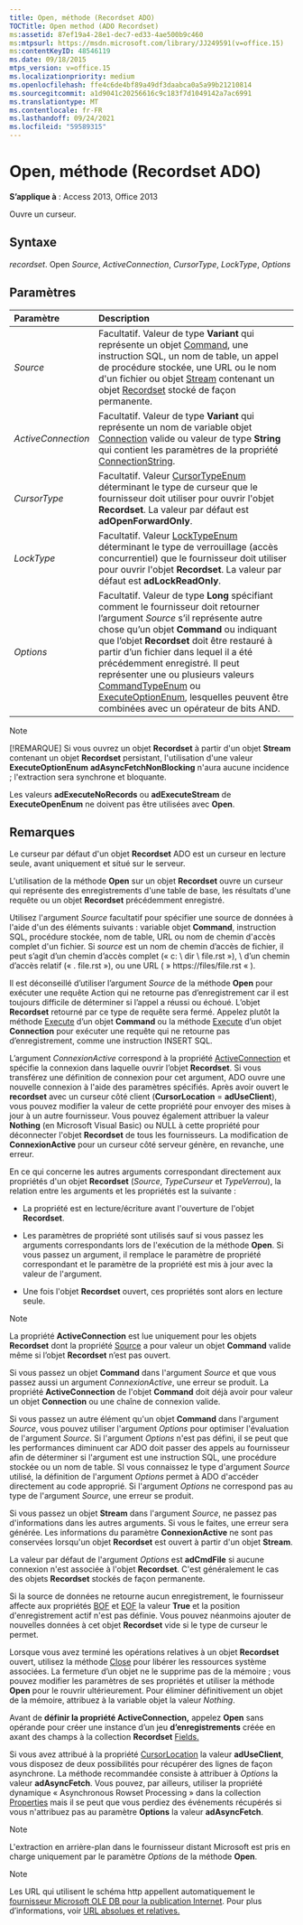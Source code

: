 ```yaml
---
title: Open, méthode (Recordset ADO)
TOCTitle: Open method (ADO Recordset)
ms:assetid: 87ef19a4-28e1-dec7-ed33-4ae500b9c460
ms:mtpsurl: https://msdn.microsoft.com/library/JJ249591(v=office.15)
ms:contentKeyID: 48546119
ms.date: 09/18/2015
mtps_version: v=office.15
ms.localizationpriority: medium
ms.openlocfilehash: ffe4c6de4bf89a49df3daabca0a5a99b21210814
ms.sourcegitcommit: a1d9041c20256616c9c183f7d1049142a7ac6991
ms.translationtype: MT
ms.contentlocale: fr-FR
ms.lasthandoff: 09/24/2021
ms.locfileid: "59589315"
---
```

# <a name="open-method-ado-recordset"></a>Open, méthode (Recordset ADO)

**S’applique à** : Access 2013, Office 2013

Ouvre un curseur.

## <a name="syntax"></a>Syntaxe

*recordset*. Open *Source*, *ActiveConnection*, *CursorType*, *LockType*, *Options*

## <a name="parameters"></a>Paramètres

|Paramètre|Description|
|:--------|:----------|
|*Source* |Facultatif. Valeur de type **Variant** qui représente un objet [Command](command-object-ado.md), une instruction SQL, un nom de table, un appel de procédure stockée, une URL ou le nom d'un fichier ou objet [Stream](stream-object-ado.md) contenant un objet [Recordset](recordset-object-ado.md) stocké de façon permanente.|
|*ActiveConnection* |Facultatif. Valeur de type **Variant** qui représente un nom de variable objet [Connection](connection-object-ado.md) valide ou valeur de type **String** qui contient les paramètres de la propriété [ConnectionString](connectionstring-property-ado.md).|
|*CursorType* |Facultatif. Valeur [CursorTypeEnum](cursortypeenum.md) déterminant le type de curseur que le fournisseur doit utiliser pour ouvrir l'objet **Recordset**. La valeur par défaut est **adOpenForwardOnly**.|
|*LockType* |Facultatif. Valeur [LockTypeEnum](locktypeenum.md) déterminant le type de verrouillage (accès concurrentiel) que le fournisseur doit utiliser pour ouvrir l'objet **Recordset**. La valeur par défaut est **adLockReadOnly**.|
|*Options* |Facultatif. Valeur de type **Long** spécifiant comment le fournisseur doit retourner l’argument *Source* s’il représente autre chose qu’un objet **Command** ou indiquant que l’objet **Recordset** doit être restauré à partir d’un fichier dans lequel il a été précédemment enregistré. Il peut représenter une ou plusieurs valeurs [CommandTypeEnum](commandtypeenum.md) ou [ExecuteOptionEnum](executeoptionenum.md), lesquelles peuvent être combinées avec un opérateur de bits AND.|

> [!NOTE]
> [!REMARQUE] Si vous ouvrez un objet **Recordset** à partir d'un objet **Stream** contenant un objet **Recordset** persistant, l'utilisation d'une valeur **ExecuteOptionEnum** **adAsyncFetchNonBlocking** n'aura aucune incidence ; l'extraction sera synchrone et bloquante.

Les valeurs **adExecuteNoRecords** ou **adExecuteStream** de **ExecuteOpenEnum** ne doivent pas être utilisées avec **Open**.

## <a name="remarks"></a>Remarques

Le curseur par défaut d'un objet **Recordset** ADO est un curseur en lecture seule, avant uniquement et situé sur le serveur.

L'utilisation de la méthode **Open** sur un objet **Recordset** ouvre un curseur qui représente des enregistrements d'une table de base, les résultats d'une requête ou un objet **Recordset** précédemment enregistré.

Utilisez l'argument *Source* facultatif pour spécifier une source de données à l'aide d'un des éléments suivants : variable objet **Command**, instruction SQL, procédure stockée, nom de table, URL ou nom de chemin d'accès complet d'un fichier. Si *source* est un nom de chemin d’accès de fichier, il peut s’agit d’un chemin d’accès complet (« c: \\ dir \\ file.rst »), \\ d’un chemin d’accès relatif (« . file.rst »), ou une URL ( » https://files/file.rst « ).

Il est déconseillé d’utiliser l’argument *Source* de la méthode **Open** pour exécuter une requête Action qui ne retourne pas d’enregistrement car il est toujours difficile de déterminer si l’appel a réussi ou échoué. L’objet **Recordset** retourné par ce type de requête sera fermé. Appelez plutôt la méthode [Execute](https://docs.microsoft.com/office/vba/access/concepts/miscellaneous/execute-method-ado-command) d’un objet **Command** ou la méthode [Execute](https://docs.microsoft.com/office/vba/access/concepts/miscellaneous/execute-method-ado-connection) d’un objet **Connection** pour exécuter une requête qui ne retourne pas d’enregistrement, comme une instruction INSERT SQL.

L’argument *ConnexionActive* correspond à la propriété [ActiveConnection](activeconnection-property-ado.md) et spécifie la connexion dans laquelle ouvrir l’objet **Recordset**. Si vous transférez une définition de connexion pour cet argument, ADO ouvre une nouvelle connexion à l'aide des paramètres spécifiés. Après avoir ouvert le **recordset** avec un curseur côté client (**CursorLocation**  =  **adUseClient**), vous pouvez modifier la valeur de cette propriété pour envoyer des mises à jour à un autre fournisseur. Vous pouvez également attribuer la valeur **Nothing** (en Microsoft Visual Basic) ou NULL à cette propriété pour déconnecter l'objet **Recordset** de tous les fournisseurs. La modification de **ConnexionActive** pour un curseur côté serveur génère, en revanche, une erreur.

En ce qui concerne les autres arguments correspondant directement aux propriétés d'un objet **Recordset** (*Source*, *TypeCurseur* et *TypeVerrou*), la relation entre les arguments et les propriétés est la suivante :

- La propriété est en lecture/écriture avant l'ouverture de l'objet **Recordset**.

- Les paramètres de propriété sont utilisés sauf si vous passez les arguments correspondants lors de l'exécution de la méthode **Open**. Si vous passez un argument, il remplace le paramètre de propriété correspondant et le paramètre de la propriété est mis à jour avec la valeur de l'argument.

- Une fois l'objet **Recordset** ouvert, ces propriétés sont alors en lecture seule.

> [!NOTE]
> La propriété **ActiveConnection** est lue uniquement pour les objets **Recordset** dont la propriété [Source](source-property-ado-recordset.md) a pour valeur un objet **Command** valide même si l’objet **Recordset** n’est pas ouvert.

Si vous passez un objet **Command** dans l'argument *Source* et que vous passez aussi un argument *ConnexionActive*, une erreur se produit. La propriété **ActiveConnection** de l'objet **Command** doit déjà avoir pour valeur un objet **Connection** ou une chaîne de connexion valide.

Si vous passez un autre élément qu'un objet **Command** dans l'argument *Source*, vous pouvez utiliser l'argument *Options* pour optimiser l'évaluation de l'argument *Source*. Si l'argument *Options* n'est pas défini, il se peut que les performances diminuent car ADO doit passer des appels au fournisseur afin de déterminer si l'argument est une instruction SQL, une procédure stockée ou un nom de table. SI vous connaissez le type d'argument *Source* utilisé, la définition de l'argument *Options* permet à ADO d'accéder directement au code approprié. Si l'argument *Options* ne correspond pas au type de l'argument *Source*, une erreur se produit.

Si vous passez un objet **Stream** dans l'argument *Source*, ne passez pas d'informations dans les autres arguments. Si vous le faites, une erreur sera générée. Les informations du paramètre **ConnexionActive** ne sont pas conservées lorsqu'un objet **Recordset** est ouvert à partir d'un objet **Stream**.

La valeur par défaut de l'argument *Options* est **adCmdFile** si aucune connexion n'est associée à l'objet **Recordset**. C'est généralement le cas des objets **Recordset** stockés de façon permanente.

Si la source de données ne retourne aucun enregistrement, le fournisseur affecte aux propriétés [BOF](bof-eof-properties-ado.md) et [EOF](bof-eof-properties-ado.md) la valeur **True** et la position d'enregistrement actif n'est pas définie. Vous pouvez néanmoins ajouter de nouvelles données à cet objet **Recordset** vide si le type de curseur le permet.

Lorsque vous avez terminé les opérations relatives à un objet **Recordset** ouvert, utilisez la méthode [Close](close-method-ado.md) pour libérer les ressources système associées. La fermeture d’un objet ne le supprime pas de la mémoire ; vous pouvez modifier les paramètres de ses propriétés et utiliser la méthode **Open** pour le rouvrir ultérieurement. Pour éliminer définitivement un objet de la mémoire, attribuez à la variable objet la valeur *Nothing*.

Avant de **définir la propriété ActiveConnection,** appelez **Open** sans opérande pour créer une instance d’un jeu **d’enregistrements** créée en axant des champs à la collection **Recordset** [Fields.](fields-collection-ado.md)

Si vous avez attribué à la propriété [CursorLocation](cursorlocation-property-ado.md) la valeur **adUseClient**, vous disposez de deux possibilités pour récupérer des lignes de façon asynchrone. La méthode recommandée consiste à attribuer à *Options* la valeur **adAsyncFetch**. Vous pouvez, par ailleurs, utiliser la propriété dynamique « Asynchronous Rowset Processing » dans la collection [Properties](properties-collection-ado.md) mais il se peut que vous perdiez des événements récupérés si vous n'attribuez pas au paramètre **Options** la valeur **adAsyncFetch**.

> [!NOTE]
> L'extraction en arrière-plan dans le fournisseur distant Microsoft est pris en charge uniquement par le paramètre *Options* de la méthode **Open**.

> [!NOTE]
> Les URL qui utilisent le schéma http appellent automatiquement le [fournisseur Microsoft OLE DB pour la publication Internet](microsoft-ole-db-provider-for-internet-publishing.md). Pour plus d’informations, voir [URL absolues et relatives.](absolute-and-relative-urls.md)


